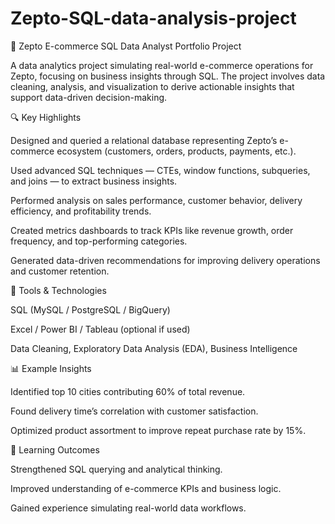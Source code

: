 # Zepto-SQL-data-analysis-project

🛒 Zepto E-commerce SQL Data Analyst Portfolio Project

A data analytics project simulating real-world e-commerce operations for Zepto, focusing on business insights through SQL. The project involves data cleaning, analysis, and visualization to derive actionable insights that support data-driven decision-making.

🔍 Key Highlights

Designed and queried a relational database representing Zepto’s e-commerce ecosystem (customers, orders, products, payments, etc.).

Used advanced SQL techniques — CTEs, window functions, subqueries, and joins — to extract business insights.

Performed analysis on sales performance, customer behavior, delivery efficiency, and profitability trends.

Created metrics dashboards to track KPIs like revenue growth, order frequency, and top-performing categories.

Generated data-driven recommendations for improving delivery operations and customer retention.

🧰 Tools & Technologies

SQL (MySQL / PostgreSQL / BigQuery)

Excel / Power BI / Tableau (optional if used)

Data Cleaning, Exploratory Data Analysis (EDA), Business Intelligence

📊 Example Insights

Identified top 10 cities contributing 60% of total revenue.

Found delivery time’s correlation with customer satisfaction.

Optimized product assortment to improve repeat purchase rate by 15%.

🧠 Learning Outcomes

Strengthened SQL querying and analytical thinking.

Improved understanding of e-commerce KPIs and business logic.

Gained experience simulating real-world data workflows.
